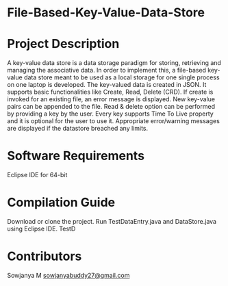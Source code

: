 # File-Based-Key-Value-Data-Store

# Project Description

A key-value data store is a data storage paradigm for storing, retrieving and managing the associative data. In order to implement this, a file-based key-value data store meant to be used as a local storage for one single process on one laptop is developed. The key-valued data is created in JSON. It supports basic functionalities like Create, Read, Delete (CRD). If create is invoked for an existing file, an error message is displayed. New key-value pairs can be appended to the file. Read & delete option can be performed by providing a key by the user. Every key supports Time To Live property and it is optional for the user to use it. Appropriate error/warning messages are displayed if the datastore breached any limits.

# Software Requirements

Eclipse IDE for 64-bit

# Compilation Guide

Download or clone the project.
Run TestDataEntry.java and DataStore.java using Eclipse IDE.
TestD


 	
# Contributors

Sowjanya M <sowjanyabuddy27@gmail.com>
